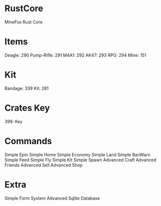 # RustCore
MineFox Rust Core

# Items
Deagle: 290
Pump-Rifle: 291
M4A1: 292
AK47: 293
RPG: 294
Mine: 151

# Kit
Bandage: 339
Kit: 281

# Crates Key
399: Key

# Commands
Simple Epin
Simple Home
Simple Economy
Simple Land
Simple BanWarn
Simple Feed
Simple Fly
Simple Kit
Simple Spawn
Advanced Craft
Advanced Friends
Advanced Sell
Advanced Shop

# Extra
Simple Form System
Advanced Sqlite Database
